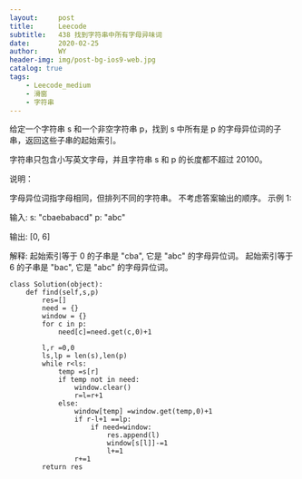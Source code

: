 ```yaml
---
layout:     post
title:      Leecode
subtitle:   438 找到字符串中所有字母异味词
date:       2020-02-25
author:     WY
header-img: img/post-bg-ios9-web.jpg
catalog: true
tags:
    - Leecode_medium
    - 滑窗
    - 字符串
---
```


给定一个字符串 s 和一个非空字符串 p，找到 s 中所有是 p 的字母异位词的子串，返回这些子串的起始索引。

字符串只包含小写英文字母，并且字符串 s 和 p 的长度都不超过 20100。

说明：

字母异位词指字母相同，但排列不同的字符串。
不考虑答案输出的顺序。
示例 1:

输入:
s: "cbaebabacd" p: "abc"

输出:
[0, 6]

解释:
起始索引等于 0 的子串是 "cba", 它是 "abc" 的字母异位词。
起始索引等于 6 的子串是 "bac", 它是 "abc" 的字母异位词。

```
class Solution(object):
    def find(self,s,p)
        res=[]
        need = {}
        window = {}
        for c in p:
            need[c]=need.get(c,0)+1

        l,r =0,0
        ls,lp = len(s),len(p)
        while r<ls:
            temp =s[r]
            if temp not in need:
                window.clear()
                r=l=r+1
            else:
                window[temp] =window.get(temp,0)+1
                if r-l+1 ==lp:
                    if need=window:
                        res.append(l)
                        window[s[l]]-=1
                        l+=1
                r+=1
        return res
    
```